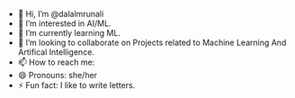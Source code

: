 - 👋 Hi, I’m @dalalmrunali
- 👀 I’m interested in AI/ML.
- 🌱 I’m currently learning ML.
- 💞️ I’m looking to collaborate on Projects related to Machine Learning And Artifical Intelligence.
- 📫 How to reach me:  
- 😄 Pronouns: she/her
- ⚡ Fun fact: I like to write letters.

<!---
dalalmrunali/dalalmrunali is a ✨ special ✨ repository because its `README.md` (this file) appears on your GitHub profile.
You can click the Preview link to take a look at your changes.
--->
